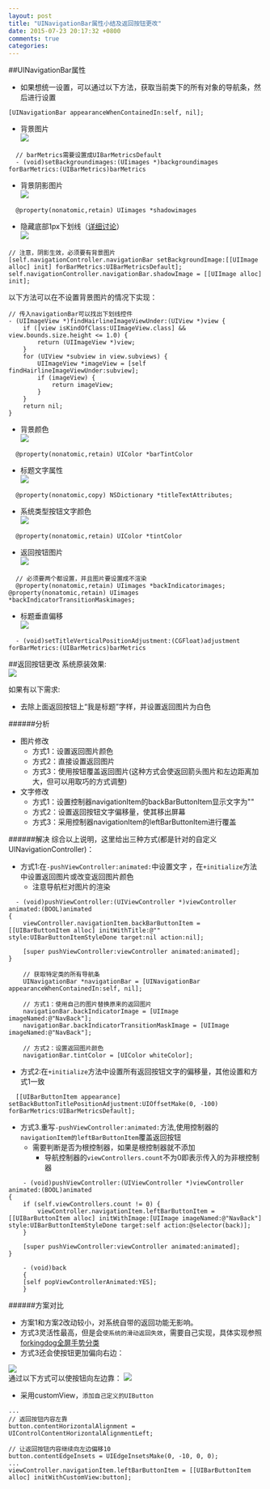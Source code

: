 ```yaml
---
layout: post
title: "UINavigationBar属性小结及返回按钮更改"
date: 2015-07-23 20:17:32 +0800
comments: true
categories: 
---
```


##UINavigationBar属性
- 如果想统一设置，可以通过以下方法，获取当前类下的所有对象的导航条，然后进行设置

```objc
[UINavigationBar appearanceWhenContainedIn:self, nil];
```

- 背景图片<br>
![](/images/Snip20150724_4.png)

```objc
  // barMetrics需要设置成UIBarMetricsDefault
  - (void)setBackgroundimages:(UIimages *)backgroundimages forBarMetrics:(UIBarMetrics)barMetrics
```
- 背景阴影图片<br>
![](/images/Snip20150724_5.png)

```objc
  @property(nonatomic,retain) UIimages *shadowimages
```
<!--more-->
- 隐藏底部1px下划线（[详细讨论](http://stackoverflow.com/questions/19226965/how-to-hide-ios7-uinavigationbar-1px-bottom-line)）<br>
![](/images/Snip20151116_1.png)

```objc
// 注意，阴影生效，必须要有背景图片
[self.navigationController.navigationBar setBackgroundImage:[[UIImage alloc] init] forBarMetrics:UIBarMetricsDefault];
self.navigationController.navigationBar.shadowImage = [[UIImage alloc] init];
```
以下方法可以在不设置背景图片的情况下实现：

```objc
// 传入navigationBar可以找出下划线控件
- (UIImageView *)findHairlineImageViewUnder:(UIView *)view {
    if ([view isKindOfClass:UIImageView.class] && view.bounds.size.height <= 1.0) {
        return (UIImageView *)view;
    }
    for (UIView *subview in view.subviews) {
        UIImageView *imageView = [self findHairlineImageViewUnder:subview];
        if (imageView) {
            return imageView;
        }
    }
    return nil;
}
```

- 背景颜色<br>
![](/images/Snip20150724_6.png)

```objc
  @property(nonatomic,retain) UIColor *barTintColor
```

- 标题文字属性<br>
![](/images/Snip20150724_10.png)

```objc
  @property(nonatomic,copy) NSDictionary *titleTextAttributes;
```
- 系统类型按钮文字颜色<br>
![](/images/Snip20150724_9.png)

```objc
  @property(nonatomic,retain) UIColor *tintColor
```
- 返回按钮图片<br>
![](/images/Snip20150724_11.png)

```objc
  // 必须要两个都设置，并且图片要设置成不渲染
  @property(nonatomic,retain) UIimages *backIndicatorimages;
@property(nonatomic,retain) UIimages *backIndicatorTransitionMaskimages;
```
- 标题垂直偏移<br>
![](/images/Snip20150724_12.png)

```objc
  - (void)setTitleVerticalPositionAdjustment:(CGFloat)adjustment forBarMetrics:(UIBarMetrics)barMetrics
```

##返回按钮更改
系统原装效果:<br>
![](/images/Snip20150724_13.png)<br>

如果有以下需求:

- 去除上面返回按钮上“我是标题”字样，并设置返回图片为白色

######分析
- 图片修改
    - 方式1：设置返回图片颜色
    - 方式2：直接设置返回图片
    - 方式3：使用按钮覆盖返回图片(这种方式会使返回箭头图片和左边距离加大，但可以用取巧的方式调整)
- 文字修改
    - 方式1：设置控制器navigationItem的backBarButtonItem显示文字为""
    - 方式2：设置返回按钮文字偏移量，使其移出屏幕
    - 方式3：采用控制器navigationItem的leftBarButtonItem进行覆盖
    
######解决
综合以上说明，这里给出三种方式(都是针对的自定义UINavigationController)：

  - 方式1:在`-pushViewController:animated:`中设置文字 ，在`+initialize`方法中设置返回图片或改变返回图片颜色
    - 注意导航栏对图片的渲染
  
```objc
  - (void)pushViewController:(UIViewController *)viewController animated:(BOOL)animated
{
    viewController.navigationItem.backBarButtonItem = [[UIBarButtonItem alloc] initWithTitle:@"" style:UIBarButtonItemStyleDone target:nil action:nil];

    [super pushViewController:viewController animated:animated];
}
```
  
```objc
    // 获取特定类的所有导航条
    UINavigationBar *navigationBar = [UINavigationBar appearanceWhenContainedIn:self, nil];
    
    // 方式1：使用自己的图片替换原来的返回图片
    navigationBar.backIndicatorImage = [UIImage imageNamed:@"NavBack"];
    navigationBar.backIndicatorTransitionMaskImage = [UIImage imageNamed:@"NavBack"];

    // 方式2：设置返回图片颜色
    navigationBar.tintColor = [UIColor whiteColor];
```
  
  - 方式2:在`+initialize`方法中设置所有返回按钮文字的偏移量，其他设置和方式1一致
  
```
  [[UIBarButtonItem appearance] setBackButtonTitlePositionAdjustment:UIOffsetMake(0, -100) forBarMetrics:UIBarMetricsDefault];
```
  
  - 方式3.重写`-pushViewController:animated:`方法,使用控制器的`navigationItem的leftBarButtonItem`覆盖返回按钮
    - 需要判断是否为根控制器，如果是根控制器就不添加
      - 导航控制器的`viewControllers.count`不为0即表示传入的为非根控制器

```
    - (void)pushViewController:(UIViewController *)viewController animated:(BOOL)animated
{
    if (self.viewControllers.count != 0) {
        viewController.navigationItem.leftBarButtonItem = [[UIBarButtonItem alloc] initWithImage:[UIImage imageNamed:@"NavBack"] style:UIBarButtonItemStyleDone target:self action:@selector(back)];
    }

    [super pushViewController:viewController animated:animated];
}
```

```
    - (void)back
	{
    [self popViewControllerAnimated:YES];
    }
```

######方案对比
- 方案1和方案2改动较小，对系统自带的返回功能无影响。<br>
- 方式3灵活性最高，但是会`使系统的滑动返回失效`，需要自己实现，具体实现参照[forkingdog全屏手势分类](https://github.com/forkingdog/FDFullscreenPopGesture)<br>
- 方式3还会使按钮更加偏向右边：

![](/images/Snip20150722_10.png)<br>
通过以下方式可以使按钮向左边靠：
![](/images/Snip20150722_11.png)<br>
- 采用customView，`添加自己定义的UIButton`<br>

```
...
// 返回按钮内容左靠
button.contentHorizontalAlignment = UIControlContentHorizontalAlignmentLeft;

// 让返回按钮内容继续向左边偏移10
button.contentEdgeInsets = UIEdgeInsetsMake(0, -10, 0, 0);
...
viewController.navigationItem.leftBarButtonItem = [[UIBarButtonItem alloc] initWithCustomView:button];
```